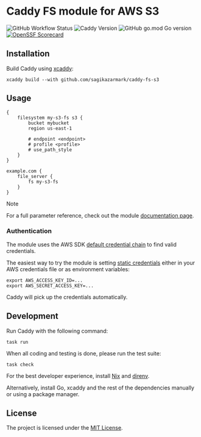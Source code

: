 # Caddy FS module for AWS S3

![GitHub Workflow Status](https://img.shields.io/github/actions/workflow/status/sagikazarmark/caddy-fs-s3/ci.yaml?style=flat-square)
![Caddy Version](https://img.shields.io/badge/caddy%20version-%3E=2.8.x-61CFDD.svg?style=flat-square)
![GitHub go.mod Go version](https://img.shields.io/github/go-mod/go-version/sagikazarmark/caddy-fs-s3?style=flat-square&color=61CFDD)
[![OpenSSF Scorecard](https://api.securityscorecards.dev/projects/github.com/sagikazarmark/caddy-fs-s3/badge?style=flat-square)](https://deps.dev/go/github.com%252Fsagikazarmark%252Fcaddy-fs-s3)

## Installation

Build Caddy using [xcaddy](https://github.com/caddyserver/xcaddy):

```shell
xcaddy build --with github.com/sagikazarmark/caddy-fs-s3
```

## Usage

```caddyfile
{
	filesystem my-s3-fs s3 {
		bucket mybucket
		region us-east-1

		# endpoint <endpoint>
		# profile <profile>
		# use_path_style
	}
}

example.com {
    file_server {
        fs my-s3-fs
    }
}
```

> [!NOTE]
> For a full parameter reference, check out the module [documentation page](https://caddyserver.com/docs/modules/caddy.fs.s3).

### Authentication

The module uses the AWS SDK [default credential chain](https://docs.aws.amazon.com/sdkref/latest/guide/standardized-credentials.html) to find valid credentials.

The easiest way to try the module is setting [static credentials](https://docs.aws.amazon.com/sdkref/latest/guide/feature-static-credentials.html) either in your AWS credentials file or as environment variables:

```shell
export AWS_ACCESS_KEY_ID=...
export AWS_SECRET_ACCESS_KEY=...
```

Caddy will pick up the credentials automatically.

## Development

Run Caddy with the following command:

```shell
task run
```

When all coding and testing is done, please run the test suite:

```shell
task check
```

For the best developer experience, install [Nix](https://builtwithnix.org/) and [direnv](https://direnv.net/).

Alternatively, install Go, xcaddy and the rest of the dependencies manually or using a package manager.

## License

The project is licensed under the [MIT License](LICENSE).
